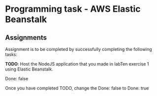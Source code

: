# Programming task - AWS Elastic Beanstalk

## Assignments
Assignment is to be completed by successfully completing the following tasks:

**TODO**: Host the NodeJS application that you made in labTen exercise 1 using Elastic Beanstalk.

Done: false

Once you have completed TODO, change the Done: false to Done: true